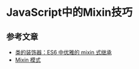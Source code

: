 # JavaScript中的Mixin技巧

## 参考文章

* [类的装饰器：ES6 中优雅的 mixin 式继承][1]
* [Mixin 模式][2]

[1]: https://75team.com/post/mixin-in-es6.html
[2]: https://wiki.jikexueyuan.com/project/javascript-design-patterns/mixin.html
